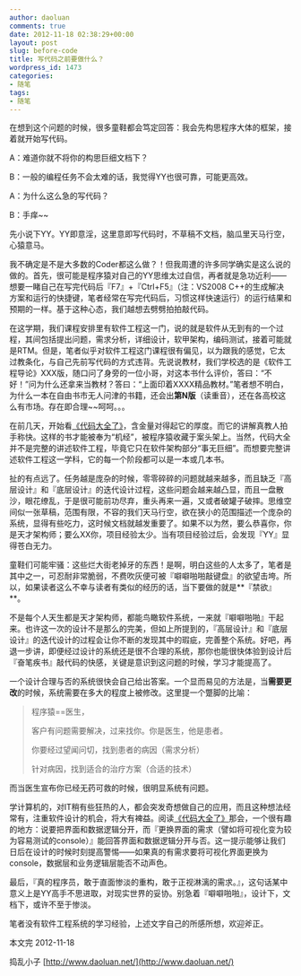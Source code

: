 ```yaml
---
author: daoluan
comments: true
date: 2012-11-18 02:38:29+00:00
layout: post
slug: before-code
title: 写代码之前要做什么？
wordpress_id: 1473
categories:
- 随笔
tags:
- 随笔
---
```


在想到这个问题的时候，很多童鞋都会笃定回答：我会先构思程序大体的框架，接着就开始写代码。

A：难道你就不将你的构思巨细文档下？

B：一般的编程任务不会太难的话，我觉得YY也很可靠，可能更高效。

A：为什么这么急的写代码？

B：手痒~~

<!-- more -->

先小说下YY。YY即意淫，这里意即写代码时，不草稿不文档，脑瓜里天马行空，心猿意马。

我不确定是不是大多数的Coder都这么做？！但我周遭的许多同学确实是这么说的做的。首先，很可能是程序猿对自己的YY思维太过自信，再者就是急功近利——想要一睹自己在写完代码后『F7』+『Ctrl+F5』（注：VS2008 C++的生成解决方案和运行的快捷键，笔者经常在写完代码后，习惯这样快速运行）的运行结果和预期的一样。基于这种心态，我们越想去劈劈拍拍敲代码。

在这学期，我们课程安排里有软件工程这一门，说的就是软件从无到有的一个过程，其间包括提出问题，需求分析，详细设计，软甲架构，编码测试，接着可能就是RTM。但是，笔者似乎对软件工程这门课程很有偏见，以为跟我的感觉，它太过教条化，与自己先前写代码的方式违背。先说说教材，我们学校选的是《软件工程导论》XXX版，随口问了身旁的一位小哥，对这本书什么评价，答曰：“不好！”问为什么还拿来当教材？答曰：“上面印着XXXX精品教材。”笔者想不明白，为什么一本在自由书市无人问津的书籍，还会出**第N版**（读重音），还在各高校这么有市场。存在即合理~~呵呵。。。

在前几天，开始看[《代码大全了》](http://book.douban.com/subject/1477390/)，含金量对得起它的厚度。而它的讲解真教人拍手称快。这样的书才能被奉为“机经”，被程序猿收藏于案头架上。当然，代码大全并不是完整的讲述软件工程，毕竟它只在软件架构部分“事无巨细”。而想要完整讲述软件工程这一学科，它的每一个阶段都可以是一本或几本书。

扯的有点远了。任务越是庞杂的时候，零零碎碎的问题就越来越多，而且缺乏『高层设计』和『底层设计』的迭代设计过程，这些问题会越来越凸显，而且一盘散沙，眼花缭乱，于是很可能前功尽弃，重头再来一遍，又或者破罐子破摔。思维空间似一张草稿，范围有限，不容的我们天马行空，欲在狭小的范围描述一个庞杂的系统，显得有些吃力，这时候文档就越发重要了。如果不以为然，要么恭喜你，你是天才架构师；要么XX你，项目经验太少。当有项目经验过后，会发现『YY』显得苍白无力。

童鞋们可能牢骚：这些烂大街老掉牙的东西！是啊，明白这些的人太多了，笔者是其中之一，可忍耐非常脆弱，不费吹灰便可被『噼噼啪啪敲键盘』的欲望击垮。所以，如果读者这么不幸与读者有类似的经历的话，当下要做的就是**『禁欲』**。

不是每个人天生都是天才架构师，都能鸟瞰软件系统，一来就『噼噼啪啪』干起来。也许这一次的设计不是那么的完美，但如上所提到的，『高层设计』和『底层设计』的迭代设计的过程会让你不断的发现其中的瑕疵，完善整个系统。好吧，再退一步讲，即便经过设计的系统还是很不合理的系统，那你也能很快体验到设计后『奋笔疾书』敲代码的快感，关键是意识到这问题的时候，学习才能提高了。

一个设计合理与否的系统很快会自己给出答案。一个显而易见的方法是，当**需要更改**的时候，系统需要在多大的程度上被修改。这里提一个蹩脚的比喻：


<blockquote><p>程序猿==医生，</p>
<p>客户有问题需要解决，过来找你。你是医生，他是患者。</p>
<p>你要经过望闻问切，找到患者的病因（需求分析）</p>
<p>针对病因，找到适合的治疗方案（合适的技术）</p></blockquote>


而当医生宣布你已经无药可救的时候，很明显系统有问题。

学计算机的，对IT稍有些狂热的人，都会突发奇想做自己的应用，而且这种想法经常有，注重软件设计的机会，将大有裨益。阅读[《代码大全了》](http://book.douban.com/subject/1477390/)那会，一个很有趣的地方：说要把界面和数据逻辑分开，而『更换界面的需求（譬如将可视化变为较为容易测试的console）』能回答界面和数据逻辑分开与否。这一提示能够让我们日后在设计的时候时刻提高警惕——如果真的有需求要将可视化界面更换为console，数据层和业务逻辑层能否不动声色。

最后，『真的程序员，敢于直面惨淡的重构，敢于正视淋漓的需求。』，这句话某中意义上是YY高手不思进取，对现实世界的妥协。别急着『噼噼啪啪』，设计下，文档下，或许不至于惨淡。

笔者没有软件工程系统的学习经验，上述文字自己的所感所想，欢迎斧正。

本文完 2012-11-18

捣乱小子 [http://www.daoluan.net/](http://www.daoluan.net/)
